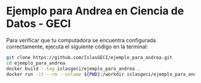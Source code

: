 # Ejemplo para Andrea en Ciencia de Datos - GECI

Para verificar que tu computadora se encuentra configurada correctamente, ejecuta el
siguiente código en la terminal:

```bash
git clone https://github.com/IslasGECI/ejemplo_para_andrea.git
cd ejemplo_para_andrea
docker build --tag islasgeci/ejemplo_para_andrea .
docker run -it --rm --volume ${PWD}:/workdir islasgeci/ejemplo_para_andrea make
```
